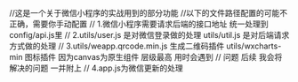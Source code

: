 //这是一个关于微信小程序的实战用到的部分功能 
//以下的文件路径配置的可能不正确，需要你手动配置
 // 1.微信小程序需要请求后端的接口地址 统一处理到config/api.js里
 // 2.utils/user.js 是对微信登录做的处理  utils/util.js 是对后端请求方式做的处理
 // 3.utils/weapp.qrcode.min.js 生成二维码插件 utils/wxcharts-min 图标插件 因为canvas为原生组件 层级最高 用时会遇到
 // 问题  后续 我会将解决的问题 一并附上
 // 4.app.js为微信更新的处理  